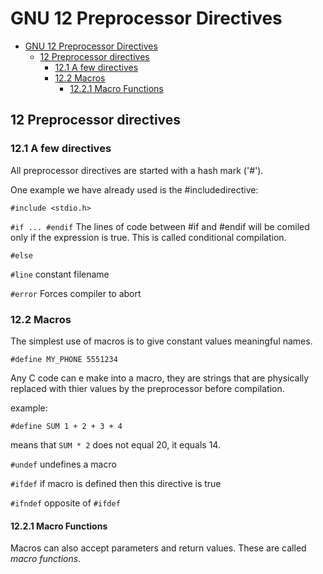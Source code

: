 # GNU 12 Preprocessor Directives

<!-- TOC -->

- [GNU 12 Preprocessor Directives](#gnu-12-preprocessor-directives)
	- [12 Preprocessor directives](#12-preprocessor-directives)
		- [12.1 A few directives](#121-a-few-directives)
		- [12.2 Macros](#122-macros)
			- [12.2.1 Macro Functions](#1221-macro-functions)

<!-- /TOC -->

## 12 Preprocessor directives

### 12.1 A few directives<!-- TOC -->

All preprocessor directives are started with a hash mark ('#').

One example we have already used is the #includedirective:

`#include <stdio.h>`

`#if ... #endif` The lines of code between #if and #endif will be comiled only if the expression is true.  This is called conditional compilation.

`#else`

`#line` constant filename

`#error` Forces compiler to abort

### 12.2 Macros

The simplest use of macros is to give constant values meaningful names.

`#define MY_PHONE 5551234`

Any C code can e make into a macro, they are strings that are physically replaced with thier values by the preprocessor before compilation.

example:

`#define SUM 1 + 2 + 3 + 4`

means that `SUM * 2` does not equal 20, it equals 14.

`#undef` undefines a macro

`#ifdef` if macro is defined then this directive is true

`#ifndef` opposite of `#ifdef` 

#### 12.2.1 Macro Functions

Macros can also accept parameters and return values.  These are called *macro functions*.

